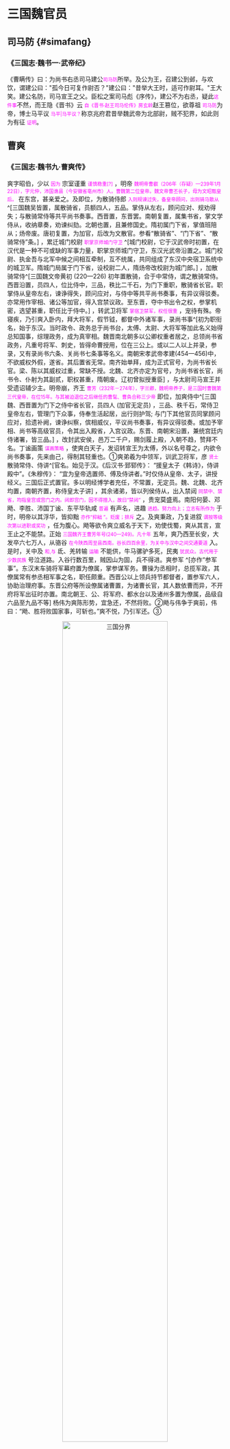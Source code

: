 # 三国魏官员


## 司马防 {#simafang}

### 《三国志·魏书一·武帝纪》

《曹瞒传》曰：为尚书右丞司马建公<span style='color: magenta; font-size: 80%'>司马防</span>所举。及公为王，召建公到邺，与欢饮，谓建公曰："孤今日可复作尉否？"建公曰："昔举大王时，适可作尉耳。"王大笑。建公名防，司马宣王之父。臣松之案司马彪《序传》，建公不为右丞，疑此<span style='color: magenta; font-size: 80%'>这件事</span>不然，而王隐《晋书》云 <span style='color: magenta; font-size: 80%'>自《晋书·赵王司马伦传》房玄龄</span>赵王篡位，欲尊祖 <span style='color: magenta; font-size: 80%'>司马防</span>为帝，博士马平议 <span style='color: magenta; font-size: 80%'>马平|马平议？</span>称京兆府君昔举魏武帝为北部尉，贼不犯界，如此则为有征 <span style='color: magenta; font-size: 80%'>证明</span>。


## 曹爽

### 《三国志·魏书九·曹爽传》

爽字昭伯，少以 <span style='color: magenta; font-size: 80%'>因为</span> 宗室谨重 <span style='color: magenta; font-size: 80%'>谨慎稳重[?]</span> ，明帝 <span style='color: magenta; font-size: 80%'>魏明帝曹叡（206年（存疑）—239年1月22日），字元仲，沛国谯县（今安徽省亳州市）人。曹魏第二位皇帝。魏文帝曹丕长子，母为文昭甄皇后。</span> 在东宫，甚亲爱之。及即位，为散骑侍郎 <span style='color: magenta; font-size: 80%'>入则规谏过失，备皇帝顾问，出则骑马散从</span> ^[三国魏吴皆置，属散骑省，员额四人，五品。掌侍从左右，顾问应对、规劝得失；与散骑常侍等共平尚书奏事。西晋置，东晋罢。南朝复置，属集书省，掌文学侍从，收纳章奏，劝谏纠劾。北朝也置，且兼修国史。隋初属门下省，掌值班陪从；炀帝废。唐初复置，为加官，后改为文散官。参看“散骑省”、“门下省”、“散骑常侍”条。] ，累迁城门校尉 <span style='color: magenta; font-size: 80%'>职掌京师城门守卫</span> ^[城门校尉，它于汉武帝时初置，在汉代是一种不可或缺的军事力量，职掌京师城门守卫，东汉光武帝沿置之。城门校尉、执金吾与北军中候之间相互牵制，互不统属，共同组成了东汉中央宿卫系统中的城卫军。隋城门局属于门下省，设校尉二人，隋炀帝改校尉为城门郎。] ，加散骑常侍^[三国魏文帝黄初 (220—226) 初年置散骑，合于中常侍，谓之散骑常侍。西晋沿置，员四人，位比侍中，三品，秩比二千石，为门下重职，散骑省长官。职掌侍从皇帝左右，谏诤得失，顾问应对，与侍中等共平尚书奏事，有异议得驳奏。亦常用作宰相、诸公等加官，得入宫禁议政。至东晋，夺中书出令之权，参掌机密，选望甚重，职任比于侍中。]
，转武卫将军 <span style='color: magenta; font-size: 80%'>掌宿卫禁军，权任很重</span> ，宠待有殊。帝寝疾，乃引爽入卧内，拜大将军，假节钺，都督中外诸军事，录尚书事^[初为职衔名，始于东汉。当时政令、政务总于尚书台，太傅、太尉、大将军等加此名义始得总知国事，综理政务，成为真宰相。魏晋南北朝多以公卿权重者居之，总领尚书省政务，凡重号将军、刺史，皆得命曹授用，位在三公上。或以二人以上并录，参录，又有录尚书六条、关尚书七条事等名义。南朝宋孝武帝孝建(454—456)中，不欲威权外假，遂省。其后置省无常。南齐始单拜，成为正式官号，为尚书省长官。梁、陈以其威权过重，常缺不授。北魏、北齐亦定为官号，为尚书省长官，尚书令、仆射为其副贰，职权甚重，隋朝废。辽初曾拟授重臣]
，与太尉司马宣王并受遗诏辅少主。明帝崩，齐王 <span style='color: magenta; font-size: 80%'>曹芳（232年－274年），字兰卿，魏明帝养子，是三国时曹魏第三代皇帝，在位15年。与其被迫退位之后继任的曹髦、曹奂合称三少帝</span> 即位，加爽侍中^[三国魏、西晋置为门下之侍中省长官，员四人 (加官无定员) ，三品、秩千石，常侍卫皇帝左右，管理门下众事，侍奉生活起居，出行则护驾; 与门下其他官员同掌顾问应对，拾遗补阙，谏诤纠察，傧相威仪，平议尚书奏事，有异议得驳奏。或加予宰相、尚书等高级官员，令其出入殿省，入宫议政。东晋、南朝宋沿置，兼统宫廷内侍诸署，皆三品。]
，改封武安侯，邑万二千户，赐剑履上殿，入朝不趋，赞拜不名。丁谧画策 <span style='color: magenta; font-size: 80%'>谋画策略</span> ，使爽白天子，发诏转宣王为太傅，外以名号尊之，内欲令尚书奏事，先来由己，得制其轻重也。①爽弟羲为中领军，训武卫将军，彦 <span style='color: magenta; font-size: 80%'>贤士</span> 散骑常侍、侍讲^[官名。始见于汉。《后汉书·郅郓传》： “援皇太子《韩诗》，侍讲殿中”。《朱穆传》： “宜为皇帝选置师、傅及侍讲者。”时仅侍从皇帝、太子，讲授经义。三国后正式置官。多以明经博学者充任，不常置，无定员。魏、北魏、北齐均置，南朝齐置，称侍皇太子讲]
，其余诸弟，皆以列侯侍从，出入禁闼 <span style='color: magenta; font-size: 80%'>同禁中、禁省，均指皇宫或宫门之内。闼即宫门，因不得擅入，故曰“禁闼”</span> ，贵宠莫盛焉。南阳何晏、邓飏、李胜、沛国丁谧、东平毕轨咸 <span style='color: magenta; font-size: 80%'>普遍</span> 有声名，进趣 <span style='color: magenta; font-size: 80%'>进趋。努力向上；立志有所作为</span> 于时，明帝以其浮华，皆抑黜 <span style='color: magenta; font-size: 80%'>亦作“抑絀 ”。贬废；排斥</span> 之。及爽秉政，乃复进叙 <span style='color: magenta; font-size: 80%'>谓按等级次第以进职或奖功</span> ，任为腹心。飏等欲令爽立威名于天下，劝使伐蜀，爽从其言，宣王止之不能禁。正始 <span style='color: magenta; font-size: 80%'>三国魏齐王曹芳年号(240—249)。凡十年</span> 五年，爽乃西至长安，大发卒六七万人，从骆谷 <span style='color: magenta; font-size: 80%'>在今陕西周至县西南。谷长四百余里，为关中与汉中之间交通要道</span> 入。是时，关中及 <span style='color: magenta; font-size: 80%'>和,与</span> 氐、羌转输 <span style='color: magenta; font-size: 80%'>运输</span> 不能供，牛马骡驴多死，民夷 <span style='color: magenta; font-size: 80%'>犹民众。古代用于少数民族</span> 号泣道路。入谷行数百里，贼因山为固，兵不得进。爽参军 ^[亦作“参军事”。东汉末车骑将军幕府置为僚属，掌参谋军务。曹操为丞相时，总揽军政，其僚属常有参丞相军事之名，职任颇重。西晋公以上领兵持节都督者，置参军六人，协助治理府事。东晋公府等所设僚属诸曹置，为诸曹长官，其人数依曹而异，不开府将军出征时亦置。南北朝王、公、将军府、都水台以及诸州多置为僚属，品级自六品至九品不等] 杨伟为爽陈形势，宜急还，不然将败。②飏与伟争于爽前，伟曰：“飏、胜将败国家事，可斩也。”爽不悦，乃引军还。③

<div class="figure" style="text-align: center">
<img src="images/map-sanguo.jpeg" alt="三国分界" width="70%" />
<p class="caption">(\#fig:map-sanguo)三国分界</p>
</div>

①《魏书》曰：爽使弟羲为表曰：“臣亡父真 ^[I. 三国魏沛国谯人，字子丹。本姓秦，曹操哀其少孤，收养与诸子同。数从征伐，以偏将军击刘备别将，拜中坚将军。夏侯渊没于阳平，操以真为征蜀护军。曹丕即王位，以为镇西将军，假节都督雍、凉州诸军事，进封东乡侯。黄初三年，迁上军大将军。都督中外诸军事，假节钺。魏明帝太和二年，诸葛亮围祁山，南安、天水、安定三郡反魏应亮，真督军讨平之。官至大司马，赐剑履上朝，入朝不趋，封邵陵侯。卒谥元。II. 魏文帝时历为镇西将军、假节都督雍、凉州诸军事，上军大将军、都督中外诸军事。文帝病重，他受命与司马懿等辅政。明帝即位，拜大将军。先后破酒泉张进反叛、吴军牛渚屯、蜀将马谡。与将士同甘共苦，常以私财赏赐部下。卒后谥元侯] 
，奉事三朝，入备冢宰 ^[相传为殷、周辅政大臣、百官之长。《尚书·伊训》：“百官总己以听冢宰。”《礼记·檀弓下》：“古者天子崩，王世子听于冢宰三年。”春秋战国泛指执掌国政的大臣。后世亦用以称宰相。唐代中后期，皇帝初崩，新君始立，从诸宰相中选一人摄冢宰，相当于首相之位。②《周礼》天官之长。亦作大(太)宰。居六卿之首，主管宫廷供御事务，参掌大政，总领百官及财赋之政。西魏末、北周建六官府，置为天官府长官。明清亦作为吏部尚书的别称。参见“大冢宰”、“天官府”。] 
，出为上将。先帝以臣肺腑遗绪 <span style='color: magenta; font-size: 80%'>前人留下来的功业</span> ，奖（饰）〔饬〕拔擢，典兵禁省，进无忠恪 <span style='color: magenta; font-size: 80%'>忠诚恭谨</span> 积累之行，退无羔羊自公 ^[诗经《国风·召南》羔羊之皮，素丝五紽。退食自公，委蛇委蛇。羔羊之革，素丝五緎。委蛇委蛇，自公退食。羔羊之缝，素丝五总。委蛇委蛇，退食自公。薛汉《韩诗薛君章句》云：“诗人贤仕为大夫者，言其德能称，有洁白之性，屈柔之行，进退有度数也。”] 
之节。先帝圣体不豫，臣虽奔走，侍疾尝药，曾 <span style='color: magenta; font-size: 80%'>曾经</span> 无精诚翼日 <span style='color: magenta; font-size: 80%'>明日，次日。翼，通“翌 ”</span> 之应，猥 <span style='color: magenta; font-size: 80%'>谦词,等于说“辱”,指降低身分,用于他人对自己的行动</span> 与太尉懿俱受遗诏，且惭且惧，靡所厎告 <span style='color: magenta; font-size: 80%'>诉告。把自己的心意表达与人</span> 。臣闻虞舜序贤，以稷、契为先，成汤褒功，以伊、吕为首，审选博举，优劣得所，斯诚辅世长民之大经，录勋报功之令典，自古以来，未之或阙。今臣虚暗，位冠朝首，顾惟越次，中心愧惕，敢竭愚情，陈写至实。夫天下之达道者三，谓德、爵、齿也。懿本以高明中正，处上司之位，名足镇众，义足率下，一也。包怀大略，允文允武，仍立征伐之勋，遐迩 <span style='color: magenta; font-size: 80%'>远近</span> 归功，二也。万里旋旆 <span style='color: magenta; font-size: 80%'>xuán pèi。回师</span> ，亲受遗诏，翼亮 <span style='color: magenta; font-size: 80%'>辅佐并使其发扬光大</span> 皇家，内外所向，三也。加之耆艾，纪纲邦国，体练朝政。论德则过于吉甫 ^[周宣王 贤臣 尹吉甫。泛指贤能宰辅] 
、樊仲 <span style='color: magenta; font-size: 80%'>仲山甫。或作仲山父。西周人。周宣王之大臣。名失传。封于樊，亦称樊仲、樊仲山父、樊穆仲。宣王战败，丧失军队甚夥，乃欲登计民数于太原。仲山甫劝谏。后辅佐宣王，尹吉甫尝作《烝民》之诗以称扬其德</span> ，课功 <span style='color: magenta; font-size: 80%'>考核功绩</span> 则逾于方叔 <span style='color: magenta; font-size: 80%'>西周人。周宣王时卿士。曾率兵车三千辆南征荆楚，北伐玁狁，有功于周</span> 、召虎 <span style='color: magenta; font-size: 80%'>或作召伯虎。西周人，名虎。召公奭后裔。封于召。周厉王虐，虎谏，王不听，以卫巫监谤。虎再谏，又不听。终为国人所逐，流于彘。太子靖避居于召虎家，虎以己子替死。厉王死，拥立靖为宣王。时淮夷不服，宣王命虎率师讨平之。宣王加封申伯地，虎为之经营。卒谥穆，称召穆公。</span> <span style='color: red; font-size: 80%'> [峰按] 以子替死，黑心也</span> 。凡此数者，懿实兼之。臣抱空名而处其右，天下之人将谓臣以宗室见私，知进而不知退。陛下岐嶷，克明克类，如有以察臣之言，臣以为宜以懿为太傅、大司马，上昭陛下进贤之明，中显懿身文武之实，下使愚臣免于谤诮。” <span style='color: red; font-size: 80%'> [峰按] 至此乃曹羲进表。故贬己抬懿，行捧杀之实</span> 于是帝使中书监刘放、令孙资为诏 <span style='color: red; font-size: 80%'> [峰按] 八岁小儿，怎知如何下诏。乃中书监代拟也</span> 曰：“昔吴汉 ^[东汉南阳宛人，字子颜。初为亭长，王莽末亡命至渔阳，以贩马为业。后归刘秀，从征王郎，为偏将军。后与诸将拥刘秀为帝，任大司马，封舞阳侯。镇压铜马、重连、高湖、青犊、五校等军，击灭秦丰、刘永、董宪等，平定东方。又随刘秀西击隗嚣。建武十一年，率军伐蜀，次年灭蜀，尽杀公孙述宗族。卒谥忠。] 
佐光武，有征定四方之功，为大司马，名称于今。太尉体履 <span style='color: magenta; font-size: 80%'>秉性和行为</span> 正直，功盖海内，先帝本以前后欲更其位者辄不弥久 <span style='color: magenta; font-size: 80%'>长久</span> ，是以迟迟不施行耳。今大将军荐太尉宜为大司马，既合先帝本旨，又放推让 <span style='color: magenta; font-size: 80%'>逊让；推辞</span> ，进德尚勋，乃欲明贤良、辩等列、顺长少也。虽旦、奭之属，宗师吕望 <span style='color: magenta; font-size: 80%'>即 周 初人 吕尚 。 尚 年老。隐于渔钓， 文王 出猎，遇于 渭 滨，与语大悦，曰：“吾 太公 望子久矣。”故号之曰 太公望 。后世亦称 吕望 。《楚辞·离骚》：“ 吕望 之鼓刀兮，遭 周文 而得举</span> ，念在引领 <span style='color: magenta; font-size: 80%'>期望殷切</span> 以处其下，何以过哉！朕甚嘉焉。朕惟先帝固知君子乐天知命，纤芥细疑，不足为忌，当顾柏人 ^[《史记·张耳陈馀列传》：“汉 八年，上从 东垣 还，过 赵 ，贯高 等乃壁人 柏人 ，要之置厕。上过欲宿，心动，问曰：‘县名为何？’曰：‘柏人 。’‘柏人者，迫於人也！’不宿而去。”后遂用为皇帝行止戒备的典故。] 
彭亡 ^[在今四川彭山县东北十里江口镇。《后汉书·岑彭传》：建武十一年(35)，岑彭率大军伐公孙述，进至武阳，“彭所营地名彭亡，闻而恶之，欲徙，会日暮，蜀刺客诈为亡奴降，夜刺杀彭”。即此。] 
之文，故用低佪，有意未遂耳。斯亦先帝敬重大臣，恩爱深厚之至也。昔成王建保傅 <span style='color: magenta; font-size: 80%'>太保、太傅或太子太保、太子太傅之合称。</span> 之官，近汉显宗以邓禹为太傅，皆所以优崇俊乂 <span style='color: magenta; font-size: 80%'>jùn yì。才德出众的人</span> ，必有尊也。其以太尉为太傅。”②《世语》曰：伟字世英，冯翊 ^[三国魏改左冯翊置，治所在临晋县(今陕西大荔县)。辖境相当今陕西韩城市、洛川县以南，宜君、蒲城二县以东，渭河以北地区。北魏移治高陆县(今陕西高陵县)。辖境缩小。北周废。隋大业三年(607)复置于冯翊县(今大荔县)。唐武德元年(618)改为同州。天宝元年(742)复改冯翊郡，乾元元年(758)又改为同州。] 
人。明帝治宫室，伟谏曰：“今作宫室，斩伐生民墓上松柏，毁坏碑兽石柱，辜及亡人，伤孝子心，不可以为后世之法则。” <span style='color: red; font-size: 80%'> [峰按] 言其忠君爱民</span> ③《汉晋春秋》曰：司马宣王谓夏侯玄曰：“《春秋》责大德重，昔武皇帝再入汉中，几至大败，君所知也。今兴平路势至险，蜀已先据。若进不获 <span style='color: magenta; font-size: 80%'>得以,能够</span> 战，退见徼 <span style='color: magenta; font-size: 80%'>边界,边境。或通“侥”</span> 绝，覆军必矣。将何以任其责！”玄惧，言于爽，引军退。费祎进兵据三岭以截爽，爽争崄苦战，仅乃得过。所发牛马运转者，死失略尽，羌、胡怨叹，而关右悉虚耗矣。

#### 初 {#三国志-曹爽-初}

初，爽以宣王年德并高，恒 <span style='color: magenta; font-size: 80%'>经常,常常</span> 父事 <span style='color: magenta; font-size: 80%'>把别人当做父亲一般侍奉</span> 之，不敢专行。及晏等进用 <span style='color: magenta; font-size: 80%'>拔擢任用</span> ，咸共推戴，说爽以权重不宜委之于人。乃以晏、飏、谧为尚书 ^[官名。始置于 战国 时，或称掌书，尚即执掌之义。秦 为少府属官， 汉武帝 提高皇权，因尚书在皇帝左右办事，掌管文书奏章，地位逐渐重要。 汉成帝 时设尚书五人，开始分曹办事。 东汉 时正式成为协助皇帝处理政务的官员，从此三公权力大大削弱。 魏 晋 以后，尚书事务益繁。 隋 代始分六部， 唐 代更确定六部为吏、户、礼、兵、刑、工。从 隋 唐 开始，中央首要机关分为三省，尚书省即其中之一，职权益重。 宋 以后三省分立之制渐成空名，行政全归尚书省。 元 代存中书省之名，而以尚书省各官隶属其中。 明 初犹沿此制，其后废去中书省，径以六部尚书分掌政务，六部尚书遂等于国务大臣， 清 代相沿不改。] ，晏典 <span style='color: magenta; font-size: 80%'>主持；主管</span> 选举，轨 <span style='color: magenta; font-size: 80%'>依循，遵循</span> 司隶校尉 ^[官名。西汉武帝征和四年(前89)始置，秩二千石。初掌管理使役在中央诸官府服役的徒隶，领一千二百人，持节，亦捕治罪犯。后罢其兵，职掌纠察京都百官及京师附近的三辅(京兆、左冯翊、右扶风)、三河(河东、河内、河南)、弘农七郡的犯法者，职权渐重。属官有从事掾、史，假佐等。元帝初元四年(前45)去节。成帝元延四年(前9)省，哀帝即位后复置，改名司隶，隶大司空，位比司直。东汉仍名司隶校尉，秩比二千石，而威权尤重。凡宫廷内外，皇亲贵戚，京都百官，无所不纠，兼领兵，有检勑、捕杀罪犯之权，并为司隶州行政长官，辖前述七郡。治所在河南洛阳。光武帝特诏朝会时与御史中丞、尚书令并专席而坐，时号“三独坐”。东汉末权臣往往自兼此职以控制京师。所设机构较西汉复杂，属官有都官、功曹、别驾、簿曹、兵曹、部郡国等从事史十二员，假佐二十五员。三国魏沿置，先治弘农，后治河南，辖司州所属河南、河东、河内、弘农、平阳五郡，三品。属官有从事史、假佐一百员，增设诸曹、武猛、督军从事等。蜀亦置，掌督察京师，但不典益州事，常以重臣兼领。西晋沿魏制，三品。东晋罢，其职归扬州刺史。十六国多置。北魏初曾置，旋罢，其职归司州牧、司州刺史。] ，胜 <span style='color: magenta; font-size: 80%'>通“升”</span> 河南尹，诸事希 <span style='color: magenta; font-size: 80%'>假借为“稀”。稀少;罕见</span> 复由宣王。宣王遂称疾避爽。①晏等专政，共分割洛阳、野王典农部桑田数百顷，及坏汤沐地 <span style='color: magenta; font-size: 80%'>周制，诸侯朝见天子时，天子在王畿之内赐其封邑，以供其膳宿和斋戒沐浴之用，故称汤沐邑。汉朝皇帝、皇后、公主以及诸侯王、列侯收取赋税以供其私人奉养的封邑，亦称汤沐邑。《汉书 ·高帝纪》颜师古注： “凡言汤沐邑者，谓以其赋税供汤沐之具也。”</span> 以为产业，承势窃取官物，因缘求欲州郡。有司 <span style='color: magenta; font-size: 80%'>官吏和官署泛称。古代设官分职，各有专司，故称。《牧簋铭》：“命汝辟百寮、有司事。”《汉书·文帝纪》：“有司请令县道，人八十已上，赐米人月一石、肉二十斤、酒五斗。”《晋书·石崇传》：“有司承旨奏(石)统，将加重罚。”</span> 望风，莫敢忤旨。晏等与廷尉 ^[官名。亦称廷尉卿。战国秦始置，秦、西汉沿置。景帝中六年 (前144)改名大理，武帝建元四年(前137)复旧。秩中二千石，列位九卿，为中央最高司法审判机构长官，遵照皇帝旨意修订法律，汇总全国断狱数，主管诏狱。文武大臣有罪，由其直接审理收狱，重大案件由皇帝派人会审。又为地方司法案件的上诉机关，负责复核审决郡国疑狱，或上报皇帝，有时也派员至郡国协助审理重要案件。属官有正，左、右监，宣帝时增置左、右平。哀帝元寿二年 (前1) 改名大理。新莽改名作士。东汉复名廷尉，省右平、右监。当时御史中丞、司隶校尉也有治狱奏谳之责，重大案件或由三方会审。魏、晋、南朝沿置，属官有丞、正、监、平、律博士各一员。当时修订法律及刑狱之政令仰承尚书省，南朝又置“建康三官”分掌刑狱，廷尉职权较汉为轻。魏、晋、宋三品。梁、陈定名“廷尉卿”。北魏或称廷尉卿，又增设少卿为之副贰，其余属官略同，孝庄帝永安二年 (529)又置司直十人，覆审御史检劾案件。孝文帝太和十七年(493) 定为二品上，二十三年改三品。北齐初沿置，后改置“大理卿”] 卢毓 <span style='color: magenta; font-size: 80%'>yù</span> 素有不平，因毓吏微过，深文 <span style='color: magenta; font-size: 80%'>谓制定或援用法律条文苛细严峻</span> 致毓法 <span style='color: magenta; font-size: 80%'>依法处治</span> ，使主者先收毓印绶，然后奏闻。其作威如此。爽饮食车服，拟于乘舆 <span style='color: magenta; font-size: 80%'>shèng yú。古代特指天子和诸侯所乘坐的车子，泛指皇帝用的器物</span> ；尚方珍玩，充牣 <span style='color: magenta; font-size: 80%'>chōng rèn。充满</span> 其家；妻妾盈后庭，又私取先帝才人七八人，及将吏 <span style='color: magenta; font-size: 80%'>文武官员的合称</span> 、师工 <span style='color: magenta; font-size: 80%'>《国语·楚语上》：“临事有瞽史之导，宴居有师工之诵。” 韦昭 注：“师，乐师也；工，瞽矇也。诵，谓箴諫时世也。”</span> 、鼓吹 <span style='color: magenta; font-size: 80%'>演奏乐曲的乐队</span> 、良家子女三十三人，皆以为伎乐。诈作诏书，发才人五十七人送邺台 <span style='color: magenta; font-size: 80%'>曹操为魏王，在邺起冰井﹑铜雀﹑金虎三台。其中铜雀台最有名。</span> ^[建安五年，曹操击败袁绍，于邺建都漳河畔大兴土木修建铜雀台，高十丈，分三台，各相距六十步远，中间各架飞桥相连。建安十八年（213年），曹操又在铜雀台南方建一金虎台。次年（214年），又在铜雀台北建一冰井台，合称为“三台”。《水经注·卷五·浊漳水》记载：“在邺城的西北隅，以墙为基，台高十丈，有屋百余间……巍然崇举，其高若山”。] ，使先帝倢伃 <span style='color: magenta; font-size: 80%'>倢伃，汉武帝置，为妃嫔之首。元帝时因增设昭仪，退居第二。曹魏时退居十二等中的第九。晋时尚在九嫔之内。南朝宋以下，降至九嫔以下，至清废。</span> ^[倢伃，其名之意，据《汉书·外戚传》颜师古注，“倢，言接幸于上也。伃，美称也。”] 教习为伎。擅取太乐乐器，武库禁兵。作窟室 <span style='color: magenta; font-size: 80%'>春秋 郑 伯有 为窟室，彻夜饮酒欢娱，后借指畅饮欢娱之所</span> ，绮疏 <span style='color: magenta; font-size: 80%'>亦作“綺疎 ”。指雕刻成空心花纹的窗户</span> 四周，数与晏等会其中，纵酒作乐。羲深以为大忧，数谏止之。又著书三篇，陈骄淫盈溢之致祸败，辞旨甚切，不敢斥爽，托戒诸弟以示爽。爽知其为己发也，甚不悦。羲或时 <span style='color: magenta; font-size: 80%'>有时</span> 以谏喻不纳，涕泣而起。宣王密为之备。九年冬，李胜出为荆州刺史，往诣宣王。宣王称疾困笃，示以羸形 <span style='color: magenta; font-size: 80%'>形体瘦弱；瘦弱的形体</span> 。胜不能觉，谓之信然。②

①初，宣王以爽魏之肺腑，每推先之，爽以宣王名重，亦引身卑下，当时称焉。丁谧、毕轨等既进用，数言于爽曰：“宣王有大志而甚得民心，不可以推诚委之。”由是爽恒猜防焉。礼貌虽存，而诸所兴造，皆不复由宣王。宣王力不能争，且惧其祸，故避之。②《魏末传》曰：爽等令胜辞 <span style='color: magenta; font-size: 80%'>辞别;告别</span> 宣王，并伺察焉。宣王见胜，胜自陈无他功劳，横蒙 <span style='color: magenta; font-size: 80%'>意外蒙受；过分蒙受</span> （时）〔特〕恩，当为本州 <span style='color: magenta; font-size: 80%'>指家乡所在的州</span> ，诣 <span style='color: magenta; font-size: 80%'>qi前往</span> 阁拜辞，不悟 <span style='color: magenta; font-size: 80%'>了解；领会</span> 加恩，得蒙引见。宣王令两婢侍边，持衣，衣落，复上指口，言渴求饮，婢进粥，宣王持杯饮粥，粥皆流出沾胸。胜愍然 <span style='color: magenta; font-size: 80%'>mǐn rán。怜悯貌</span> ，为之涕泣，谓宣王曰：“今主上尚幼，天下恃赖明公。然众情谓明公方旧风疾发，何意尊体乃尔！”宣王徐更宽言，才令气息相属 <span style='color: magenta; font-size: 80%'>xiāng zhǔ。相接连；相继</span> ，说：“年老沉疾，死在旦夕。君当屈并州，并州近胡，好善为之，恐不复相见，如何！”胜曰：“当还忝 <span style='color: magenta; font-size: 80%'>tiǎn。表示愧于进行某事。用作谦词</span> 本州，非并州也。”宣王乃复阳 <span style='color: magenta; font-size: 80%'>假装</span> 为昏谬，曰：“君方到并州，努力自爱。”错乱其辞，状如荒语。胜复曰：“当忝荆州，非并州也。”宣王乃若微悟者，谓胜曰：“懿年老，意荒忽，不解君言。今还为本州刺史，盛德壮烈，好建功勋。今当与君别，自顾气力转微，后必不更会，因欲自力，设薄 <span style='color: magenta; font-size: 80%'>薄设 [báo shè]，设小酌、便宴</span> 主人，生死共别。令师、昭兄弟结君为友，不可相舍去，副 <span style='color: magenta; font-size: 80%'>交付,付与</span> 懿区区之心。”因流涕哽咽，胜亦长叹，答曰：“辄当承教，须待 <span style='color: magenta; font-size: 80%'>等待</span> 敕命。”胜辞出，与爽等相见，说：“太傅语言错误，口不摄杯，指南为北。又云吾当作并州，吾答言当还为荆州，非并州也。徐徐与语，有识人时，乃知当还为荆州耳。又欲设主人祖送 <span style='color: magenta; font-size: 80%'>犹饯行。祖饯送行</span> ，不可舍去 <span style='color: magenta; font-size: 80%'>喻离开住所到别处</span> ，宜须待之。”更向爽等垂泪云：“太傅患不可复济，令人怆然。”

#### 正始十年（249年） ^[亦嘉平元年]

十年正月，车驾朝高平陵，爽兄弟皆从。①宣王部勒 <span style='color: magenta; font-size: 80%'>统率</span> 兵马，先据武库 <span style='color: magenta; font-size: 80%'>储藏兵器的仓库</span> ，遂出屯洛水浮桥。奏爽曰：“臣昔从辽东还，先帝诏陛下、秦王及臣升御床，把臣臂，深以后事为念。臣言‘二祖 <span style='color: magenta; font-size: 80%'>曹操，曹丕</span> 亦属臣以后事，（为念）此自陛下所见，无所 <span style='color: magenta; font-size: 80%'>表示否定不必明言或不可明言的人或事物</span> 忧苦。万一有不如意，臣当以死奉明诏’。黄门令董箕等，才人侍疾者，皆所闻知。今大将军爽背弃顾命，败乱国典，内则僭拟，外专威权；破坏诸营，尽据禁兵，群官要职，皆置所亲；殿中宿卫，历世旧人皆复斥出，欲置新人以树私计；根据槃牙，纵恣日甚。外既如此，又以黄门张当为都监，专共交关，看察至尊，候伺神器，离间二宫，伤害骨肉。天下汹汹，人怀危惧，陛下但为寄坐，岂得久安！此非先帝诏陛下及臣升御床之本意也。臣虽朽迈，敢忘往言？昔赵高极意，秦氏以灭；吕、霍早断，汉祚永世。此乃陛下之大鉴，臣受命之时也。太尉臣济、尚书令臣孚等，皆以爽为有无君之心，兄弟不宜典兵宿卫，奏永宁宫。皇太后令敕臣如奏施行。臣辄敕主者及黄门令罢爽、羲、训吏兵，以侯就第，不得逗留以稽车驾，敢有稽留，便以军法从事。臣辄力疾将兵屯洛水浮桥，伺察非常。”② <span style='color: red; font-size: 80%'> [峰按] 此奏并松之注可与 [《晋书·宣帝·嘉平元年》](#晋书-宣帝-嘉平元年) 比对揣摩</span> 

①《世语》曰：爽兄弟 <span style='color: magenta; font-size: 80%'>爽、羲</span> 先是数俱出游，桓范谓曰：“总万机，典禁兵，不宜并出，若有闭城门，谁复内入者？”爽曰：“谁敢尔邪！”由此不复并行。至是乃尽出也。 <span style='color: red; font-size: 80%'> [峰按] 谓之不自制，或恒范言微</span> ②《世语》曰：初，宣王勒兵从阙下趣 <span style='color: magenta; font-size: 80%'>通“趋”。趋向;奔向</span> 武库，当 <span style='color: magenta; font-size: 80%'>面对着</span> 爽门，人逼车住 <span style='color: magenta; font-size: 80%'>停止</span> 。爽妻刘怖，出至厅事，谓帐下守督 <span style='color: magenta; font-size: 80%'>严世</span> 曰：“公在外，今兵起，如何？”督曰：“夫人勿忧。”乃上门楼，引弩注箭欲发。将孙谦在后牵止之曰：“天下事未可知！”如此者三，宣王遂得过去。

##### 爽得宣王奏事 {#三国志-曹爽-爽得宣王奏事}

爽得宣王奏事，不通，迫窘不知所为。①大司农 ^[①官名。西汉武帝太初元年(前104)改大农令置。简称大农。秩中二千石，列位九卿。掌管全国租赋收入和国家财政开支，凡百官俸禄、军费、各级政府机构经费等由其支付，管理各地仓储、水利，官府农业、手工业、商业的经营，调运货物，管制物价等。有丞二员，部丞若干员。属官有太仓、均输、平准、都内、籍田五令丞，斡官、铁市两长丞。郡国诸仓、农监、都水六十五官长，边郡的农都尉等屯田官员，亦皆属之。新莽先后改名羲和、纳言。东汉复故，机构减省，置丞、部丞各一员，属官有太仓、平准、导官三令丞，余皆罢省。地方都水、盐铁等官划归郡县主管。原属少府管理的帝室财政开支则并归大司农。三国沿置。魏三品，当时在诸郡县置有典农中郎将、校尉、都尉等屯田官，亦皆属之。西晋领太仓、籍田、导官三令，襄国都水长，东西南北部护漕掾，三品。东晋南北朝国家财政归尚书省主管，大司农或置或省，所掌惟仓储园苑及供膳之庶务。晋哀帝时曾省并都水台，孝武帝宁康元年(373)复置。南朝宋文帝元嘉二十九年(452)省，孝武帝大明四年(460)复置，三品。丞一员。领太仓、导官、籍田令丞。梁改名“司农卿”。北魏仍置，孝文帝太和十七年(493)定为二品上，二十三年复次职令，改三品。北齐改名“司农卿”。金朝复置，掌管农政，兼监察各地官吏，为司农司长官，正二品。属官有司农卿三员，司农少卿三员。又领各路行司农司。元朝仁宗皇庆二年(1313)置四员，为大司农司长官，管理农桑、水利、学校、饥荒之事，从一品。属官有卿二员，少卿二员，丞二员。② “户部尚书”别称。] 沛国桓范闻兵起，不应太后召，矫诏开平昌门，拔取剑戟，略将门候 ^[官名。主城门或军营门。西汉城门校尉属官有十二城门候，掌按时开闭城门。东汉沿置。城门每门候一人，六百石。又，诸将军营部亦置。隋朝为左右监门府属官。隋高祖仁寿三年 (603)于监门府置门候一百二十人。炀帝时增至二百四十人，正七品，与左右门尉分掌门禁守卫。] ，南奔爽。宣王知，曰：“范画策，爽必不能用范计。”范说爽使车驾幸许昌，招外兵。爽兄弟犹豫未决，范重谓羲曰：“当今日，卿门户求贫贱复可得乎？且匹夫持质一人，尚欲望活，今卿与天子相随，令于天下，谁敢不应者？”羲犹不能纳。侍中许允、尚书陈泰说爽，使早自归罪。爽于是遣允、泰诣宣王，归罪请死，乃通宣王奏事。②遂免爽兄弟，以侯还第。③

①干宝《晋纪》曰：爽留车驾宿伊水 <span style='color: magenta; font-size: 80%'>洛水支流。源出河南栾川县伏牛山北麓，东北流至偃师县南入洛水。</span> 南，伐木为鹿角，发 <span style='color: magenta; font-size: 80%'>派遣</span> 屯甲兵数千人以为卫。《魏末传》曰：宣王语弟孚，陛下在外不可露宿，促送帐幔、太官食具诣行在所。 <span style='color: red; font-size: 80%'> [峰按] 障眼法？</span> ②干宝《晋书》曰：桓范出赴爽，宣王谓蒋济曰：“智囊往矣。”济曰：“范则智矣，驽马恋栈豆，爽必不能用也。”《世语》曰：宣王使许允、陈泰解语爽，蒋济亦与书达宣王之旨，又使爽所信殿中校尉尹大目谓爽，唯免官而已，以洛水为誓。爽信之，罢兵。《魏氏春秋》曰：爽既罢兵，曰：“我不失作富家翁。”范哭曰：“曹子丹 <span style='color: magenta; font-size: 80%'>曹真</span> 佳人，生汝兄弟，犊 <span style='color: red; font-size: 80%'> [峰按] 言其犹如小儿</span> 耳！何图 <span style='color: magenta; font-size: 80%'>哪里想到</span> 今日坐汝等族灭矣！”③《魏末传》曰：爽兄弟归家。敕洛阳县发民八百人，使尉部围爽第四角，角作高楼，令人在上望视爽兄弟举动。爽计穷愁闷，持弹到后园中，楼上人便唱言“故大将军东南行！”爽还厅事上，与兄弟共议，未知宣王意深浅，作书与宣王曰：“贱子爽哀惶恐怖，无状招祸，分受屠灭。前遣家人迎粮，于今未反 <span style='color: magenta; font-size: 80%'>通“返”</span> ，数日乏匮，当烦见饷 <span style='color: magenta; font-size: 80%'>食物</span> ，以继旦夕。”宣王得书大惊，即答书曰：“初不知乏粮，甚怀踧踖 <span style='color: magenta; font-size: 80%'>恭敬不安，意谓恭敬而不自然的样子</span> 。令致米一百斛，并肉脯、盐豉、大豆。”寻送。爽兄弟不达变数，即便喜欢，自谓不死。

##### 爽等伏诛 {#三国志-曹爽-爽等伏诛}

初，张当私以所择才人张、何等与爽，疑其有奸，收当治罪。当陈爽与晏等阴谋反逆，并先习兵，须三月中欲发，于是收晏等下狱 <span style='color: red; font-size: 80%'> [峰按] 懿早备，唯爽不知尔。见[《晋书》](#晋书-司马懿-正始九年)</span> 。会公卿朝臣廷议，以为“《春秋》之义，‘君 <span style='color: magenta; font-size: 80%'>君主</span> 亲 <span style='color: magenta; font-size: 80%'>父母</span> 无将 <span style='color: magenta; font-size: 80%'>叛乱</span> ，将而必诛’。爽以支属，世蒙殊宠，亲受先帝握手遗诏，托以天下，而包藏祸心，蔑弃顾命，乃与晏、飏及当等谋图神器，范党同罪人，皆为大逆不道”。于是收爽、羲、训、晏、飏、谧、轨、胜、范、当等，皆伏诛，夷三族。①嘉平中，绍 <span style='color: magenta; font-size: 80%'>绍封</span> 功臣世，封真族孙熙为新昌亭侯，邑三百户，以奉真后。②

- ①《魏略》曰：
    + **邓飏**字玄茂，邓禹后也。少得士名于京师。明帝时为尚书郎，除洛阳令，坐事免，拜中郎，又入兼中书郎。初，飏与李胜等为浮华友，及在中书，浮华事发，被斥出，遂不复用。<span style='color: red; font-size: 80%'> [峰按] 此乃少帝病弊</span> 正始初，乃出为颍川太守，转大将军长史，迁侍中尚书。飏为人好货 <span style='color: magenta; font-size: 80%'>贪爱财物</span> ，前在内职，许臧艾授以显官，艾以父妾 <span style='color: red; font-size: 80%'> [峰按] 小妈亦为财物，不伦。收之，不齿</span> 与飏，故京师为之语曰：“以官易妇邓玄茂。”每所荐达，多如此比。故何晏选举不得人，颇由飏之不公忠，遂同其罪，盖由交友非（奇）〔其〕才。
    + （魏略曰）**丁谧**字彦靖。父*斐*字文侯。初，斐随太祖，太祖以斐乡里，特饶爱之。斐性好货，数请求犯法，辄得原宥 <span style='color: magenta; font-size: 80%'>原谅宽恕</span> 。为典军校尉，总摄内外，每所陈说，多见从之 <span style='color: red; font-size: 80%'> [峰按] 曹操信之，盖因其有才能</span> 。建安末，从太祖征吴。斐随行，自以家牛羸困 <span style='color: magenta; font-size: 80%'>疲惫，瘦弱困乏</span> ，乃私易官牛，为人所白，被收送狱，夺官。其后太祖问斐曰：“文侯，印绶所在？”斐亦知见戏，对曰：“以易饼耳。”太祖笑，顾谓左右曰：“东曹 ^[①官署名。西汉丞相府所属诸曹之一。东汉时三公府亦置。据《后汉书·百官志》，太尉所属东曹主二千石长吏迁除选举及军吏。领其事者为东曹掾，秩比四百石。汉末曹操于相府亦置东、西曹，皆典选举。东曹典府外官吏。三国魏大将军、丞相(相国)，蜀丞相、大司马及吴车骑将军等并置。西晋初，诸公及开府位从公者皆置，位在西曹下，赵王伦为相国时增置属吏。西晋末，丞相府一度置参军主东曹事。东晋省。十六国又置，南朝宋、齐亦置。梁于诸公府置，以督护主之。②部落名。十六国前秦建元三年(367)匈奴右贤王死，秦分其部落为二，使其二子分统之，号东、西曹。] 毛掾数白此家，欲令我重治，我非不知此人不清，良 <span style='color: magenta; font-size: 80%'>的确，诚然</span> 有以 <span style='color: magenta; font-size: 80%'>所以，原因</span> 也。我之有斐，譬如人家有盗狗而善捕鼠，盗虽有小损，而完我囊贮 <span style='color: magenta; font-size: 80%'>贮于袋中的物品</span>  <span style='color: red; font-size: 80%'> [峰按] 曹操视斐为盗狗，斐亦知也，反以为荣。一主一狗，其乐融融</span> 。”遂复斐官，听用如初。后数岁，病亡。谧少不肯交游，但博观书传。为人沉毅，颇有才略。太和 <span style='color: magenta; font-size: 80%'>三国魏明帝年号(227—233)。凡七年。</span> 中，常住邺，借人空屋，居其中。而诸王亦欲借之，不知谧已得，直开门入。谧望见王，交脚卧而不起，而呼其奴客曰：“此何等人？促呵使去。”王怒其无礼，还具上言。明帝收谧，系邺狱，以其功臣子，原 <span style='color: magenta; font-size: 80%'>宽恕，赦免</span> 出。后帝闻其有父风 <span style='color: red; font-size: 80%'> [峰按] 可见斐之才略</span> ，召拜度支郎中 ^[官名，也称度支郎。魏晋南北朝尚书省（台）置尚书曹，度支郎为曹长官，掌贡税租赋的统计、调拨、支出等。至唐朝，只称度支郎中而不再称度支郎，掌全国租税物产，水陆道途之利，每年计算收入与支出。宋朝也置，掌计算军费，根据全国租税贡赋的收入而制订开支计划。清朝末年度支部也置度支郎中。见《旧唐书·职官二·度支郎中》、《新唐书·百官一·户部》、《宋史·职官三·度支郎中》、《清史稿·职官六·度支郎中》。] 。曹爽宿与相亲，时爽为武卫将军，数为帝说其可大用。会帝崩，爽辅政，乃拔谧为散骑常侍，遂转尚书。谧为人外似疏略 <span style='color: magenta; font-size: 80%'>远大的谋略，或指粗略;粗心大意</span> ，而内多忌。其在台阁 ^[①东汉至隋、唐对尚书台 (省) 的别称。《后汉书 ·仲长统传》： “虽置三公，事归台阁。”李贤注： “台阁谓尚书也。”②指御史台、秘书监。《三国志·王肃传》裴松之注引《魏略》： “兰台为外台，秘书为内阁，台阁一也。”③北宋对御史台官、诸阁职的简称。] ，数有所弹驳，台中患之，事不得行。又其意轻贵，多所忽略，虽与何晏、邓飏等同位，而皆少 <span style='color: magenta; font-size: 80%'>轻视,看不起</span> 之，唯以势屈于爽。爽亦敬之，言无不从。故于时谤书，谓“台中有三狗，二狗崖柴 <span style='color: magenta; font-size: 80%'>形容张口欲咬人之状</span> 不可当，一狗凭 <span style='color: red; font-size: 80%'> [峰按] 倚靠爽</span> 默作疽囊 <span style='color: magenta; font-size: 80%'>毒疮植根处，常用来暗喻群恶聚集之所</span> ”。三狗，谓何、邓、丁也。[默者，爽小字也]{.underline}。其意言三狗皆欲啮人，而谧尤甚也。奏使郭太后出居别宫 <span style='color: red; font-size: 80%'> [峰按] 郭太后手段非常</span> ^[黄初二年（221年），曹丕遣使赐死在邺城的甄夫人，这是因郭贵嫔受宠所致。《资治通鉴》《魏略》以及《汉晋春秋》记载，郭氏以谗言谮害甄氏，曹丕遂大怒赐死] ，及遣乐安王使北诣邺，又遣*文钦*令还淮南，皆谧之计。<span style='color: red; font-size: 80%'> [峰按] 才略只作阴谋</span> 司马宣王由是特深恨之。
    + **毕轨**字昭先。父字子礼，建安中为典农校尉。轨以才能，少有名声。明帝在东宫时，轨在文学中 ^[官名，文学掾、文学史及太子文学的简称。汉朝州郡和王国皆置，以通晓经书者担任，掌管学校教育，教授诸生，或掌典章故事，备顾问侍从。三国魏置太子文学，诸王和侯国也置。晋朝诸王及世子置。南朝宋、齐王国置，梁、陈皇弟、皇子府置，北魏、北齐皇子置。隋、唐亲王府置，掌校勘典籍、侍从文章。唐德宗时改诸州经学博士为文学，掌以五经教授诸生，见《通典·职官十二》、《晋书·职官志》、《新唐书·百官四下》。] 。黄初末 <span style='color: red; font-size: 80%'> [峰按] 曹丕即位</span> ，出为长史。明帝即位，入为黄门郎，子尚 <span style='color: magenta; font-size: 80%'>娶帝王之女为妻</span> 公主，居处殷富。迁并州刺史。其在并州，名为骄豪。时杂虏数为暴，害吏民，轨辄出军击鲜卑轲比能 ^[轲比能“勇健，断法平端，不贪财物”，众人推举他为大人（首领）。他的部落接近汉的北方边境，自从袁绍据河北后，有不少汉人逃到塞外投靠轲比能，他们教晓鲜卑人“作兵器铠楯”，又教授文字。轲比能仿效中原方式管理部众，“出入弋猎，建立旌麾，以鼓节为进退”。他曾经协助曹操敉平地方叛乱，也曾经侵扰汉境，被曹彰打得大败，退出塞外。轲比能后来恢复向中原政权贡献。220年，轲比能遣使献马，曹丕立他为附义王。其后轲比能与东部鲜卑大人素利及步度根争战。224年，轲比能又进攻素利，魏国出兵干预，打败了轲比能的部下琐奴，轲比能于是致书向魏解释。此后轲比能的部众变得强盛，“控弦十余万骑”。他每次掠得财物，均与众平分，“终无所私，故得众死力，余部大人皆敬惮之”，然犹未能及得上以前檀石槐时期的强大。228年，其女婿郁筑鞬遭田豫攻击，派三万骑兵相救，经阎志劝解，带兵离去。233年，轲比能引诱步度根结和亲，于是步度根归附轲比能，侵袭并州。后来轲比能杀了步度根。235年，魏幽州刺史王雄派刺客韩龙杀死轲比能，立其弟为首领。《晋书》称轲比能之后为契丹。] ，失利。中护军 ^[官名。东汉置，掌军中参谋、协调诸部。《后汉书 ·班彪列传下》： 明帝永元(58—75)初，“大将军窦宪出征匈奴，以(班)固为中护军，与参谋。”献帝建安十二年(207)曹操改护军置。魏沿置，四品，资重者可迁护军将军，掌武官选举，与中领军同掌禁军，出征则督护诸将; 隶中领军 (领军将军)。入晋则不隶领军，亦不典武选，升三品，自领营兵; 东晋元帝永昌元年 (322) 省并入领军，明帝太宁二年 (324) 复分置，掌督护京师以外地方诸军。属官有长史、司马、功曹、主薄、五官，受命出征则置参军。南朝沿置，宋三品，梁十四班，陈三品、中二千石。北魏则侍臣带护军始加中字，孝文帝太和十七年 (493)定为二品中，二十三年定为三品。北齐三品，管四中关津，舆驾出则护驾，统东西南北四中郎将府及诸关尉、津尉，属官有长史、司马、功曹、五官、主簿、录事及诸曹参军。唐德宗贞元十二年 (796) 亦置，以宦官充任，为左右神威军监军使加号，以示尊宠。] 蒋济表曰：“毕轨前失，既往不咎，但恐是后难可以再。凡人材有长短，不可强成。轨文雅智意，自为美器。今失并州，换置他州，若入居显职，不毁其德，于国事实善。此安危之要，唯圣恩察之。”至正始中，入为中护军，转侍中尚书，迁司隶校尉。素与曹爽善，每言于爽，多见从之。
    + **李胜**字公昭。父*休*字子朗，有智略。张鲁 ^[字公祺，沛国丰(今属江苏)人。祖父张陵创立五斗米道。他初被益州牧刘焉授以督义司马，奉命与张修进攻汉中。后杀张修并收编其众，占据汉中。推行五斗米道，实行政教合一。境内安定，生产发展，户口增加。建安二十年(215)遣弟张卫迎战曹操于阳平关，兵败，封府库而奔巴中，不久降操，拜镇南将军，封阆中侯。卒后谥原侯。] 前为镇北将军，休为司马，家南郑。时汉中有甘露降，子朗见张鲁精兵数万人，有四塞之固，遂建言赤气久衰，黄家当兴，欲鲁举号，鲁不听。会鲁破，太祖以其劝鲁内附，赐爵关内侯，署 <span style='color: magenta; font-size: 80%'>代理、暂任或试充官职</span> 散官骑从，诣邺。至黄初中，仕历上党、巨鹿二郡太守，后以年老还，拜议郎 ^[汉 代设置；为光禄勋所属郎官之一，掌顾问应对，无常事。 汉 秩比六百石。多征贤良方正之士任之。 晋 以后废] 。胜少游京师，雅有才智，与曹爽善。明帝禁浮华，而人白胜堂有四窗八达，各有主名。用是被收，以其所连引者多，故得原，禁锢 <span style='color: magenta; font-size: 80%'>监禁；关押</span> 数岁 <span style='color: red; font-size: 80%'> [峰按] 得原后为何被禁锢数岁</span> 。帝崩，曹爽辅政，胜为洛阳令。夏侯玄为征西将军，以胜为长史。玄亦宿与胜厚。骆谷之役，议从胜出，由是司马宣王不悦于胜。累迁荥阳太守、河南尹。胜前后所宰守，未尝不称职，为尹岁余，厅事前屠苏 <span style='color: magenta; font-size: 80%'>即罘罳 fú sī。一种屏风，设在门外</span> 坏，令人更治之，小材一枚激堕，正挝 <span style='color: magenta; font-size: 80%'>zhuā。敲打,击</span> 受符吏 <span style='color: magenta; font-size: 80%'>符官。道教指守护符箓的神官</span> 石虎头，断之。后旬日，迁为荆州刺史，未及之官而败也。
    + **桓范**字元则，世为冠族 <span style='color: magenta; font-size: 80%'>显贵的豪门世族</span> 。建安末，入丞相府。延康 <span style='color: magenta; font-size: 80%'>延康（220年三月—十月）是东汉皇帝汉献帝刘协的第六个年号 [1]  ，共计7个月。是东汉的最后一个年号</span> 中，为羽林左监^[官名。东汉置。秩六百石，隶属羽林中郎将，主羽林左骑。有丞一人。职掌宿卫宫禁，护从皇帝。]。以有文学，与王象等典集《皇览》。明帝时为中领军尚书，迁征虏将军、东中郎将，使持节都督青、徐诸军事，治下邳。与徐州刺史（邹）〔郑〕岐争屋，引节欲斩岐，为岐所奏，不直 <span style='color: magenta; font-size: 80%'>不正；不公。《资治通鉴·后周太祖广顺二年》：“辛亥，敕：民有诉讼，必先歷县州及观使处决，不直，乃听讼於臺省。”</span> ，坐 <span style='color: magenta; font-size: 80%'>定罪</span> 免还 <span style='color: magenta; font-size: 80%'>恢复;还原</span> 。复为兖州刺史，怏怏不得意。又闻当 <span style='color: magenta; font-size: 80%'>张当</span> 转为冀州牧。是时冀州统属镇北，而镇北将军*吕昭才*实仕进 <span style='color: magenta; font-size: 80%'>入仕，做官</span> ，本在范后。范谓其妻仲长曰：“我宁作诸卿，向三公长跪耳，不能为吕子展屈也。”其妻曰：“君前在东，坐 <span style='color: magenta; font-size: 80%'>定罪</span> 欲擅斩徐州刺史，众人谓君难为作下，今复羞为吕屈，是复难为作上也。”范忿其言触实，乃以刀环撞其腹。妻时怀孕，遂堕胎死 <span style='color: red; font-size: 80%'> [峰按] 范不听妻，爽不听范。爽、范一丘之貉也。</span> 。范亦竟称疾，不赴冀州。正始中拜大司农。范前在台阁，号为晓事，及为司农，又以清省 <span style='color: magenta; font-size: 80%'>清平省约</span> 称。范尝抄撮 <span style='color: magenta; font-size: 80%'>摘录</span> 《汉书》中诸杂事，自以意斟酌之，名曰《世要论》。蒋济 <span style='color: magenta; font-size: 80%'>懿心腹</span> 为太尉，尝与范会社下，群卿列坐有数人，范怀其所撰，欲以示济，谓济当虚心观之。范出其书以示左右，左右传之示济，济不肯视，范心恨之。因论他事，乃发怒谓济曰：“我祖薄德，公辈何似邪？”济性虽强毅，亦知范（壳）〔刚〕毅，睨而不应，各罢。范于沛郡，仕次在曹真后。于时曹爽辅政，以范乡里老宿，于九卿中特敬之，然不甚亲也。及宣王起兵，闭城门，以范为晓事，乃指召之，欲使领中领军。范欲应召，而其子谏之，以为车驾 <span style='color: magenta; font-size: 80%'>天子出巡时乘坐的马车。后亦用为天子的代称。</span> 在外，不如南出。范疑有顷 <span style='color: magenta; font-size: 80%'>有顷。少顷,短时间</span> ，儿又促之。范欲去而司农丞吏皆止范。范不从，乃突出至平昌城门，城门已闭。门候司蕃，故范举吏也，范呼之，举手中版 <span style='color: magenta; font-size: 80%'>牍。古时书写用的木简,后也指书籍</span> 以示之，矫曰：“有诏召我，卿促开门！”蕃欲求见诏书，范呵之，言“卿非我故吏邪，何以敢尔？”乃开之。范出城，顾谓蕃曰：“太傅图逆，卿从我去。”蕃徒行不能及，遂避侧。范南见爽，劝爽兄弟以天子诣许昌，征四方以自辅。爽疑，羲又无言。范自谓羲曰：“事昭然，卿用读书何为邪？于今日卿等门户倒矣！”俱不言。范又谓羲曰：“卿别营近在阙南，洛阳典农治在城外，呼召如意。今诣许昌，不过中宿，许昌别库，足相被假 <span style='color: magenta; font-size: 80%'>授兵</span> ，所忧当在谷食，而大司农印章在我身。”羲兄弟默然不从，（甲）〔中〕夜至五鼓 <span style='color: magenta; font-size: 80%'>古代民间把夜晚分成五个时段，用鼓打更报时，所以叫作五更、五鼓或五夜</span> ，爽乃投刀于地，谓诸从驾群臣曰：“我度太傅意，亦不过欲令我兄弟向己 <span style='color: magenta; font-size: 80%'>向己。自相残杀</span> 也。我独有以不合于远近耳！”遂进谓帝曰：“陛下作诏免臣官，报皇太后令。”范知爽首免而己必坐唱义 <span style='color: magenta; font-size: 80%'>首倡大义；发动起义</span> 也。上乃曰：“老子今兹坐卿兄弟族矣！”爽等既免，帝还宫，遂令范随从。到洛水浮桥北，望见宣王，下车叩头而无言。宣王呼范姓曰：“桓大夫何为尔邪？”车驾入宫，有诏范还复位。范诣阙拜章谢，待报。会司蕃诣鸿胪自首，具说范前临出所道。宣王乃忿然曰：“诬人以反，于法何应？”主者曰：“科律，反受其罪。”乃收范于阙下。时人持范甚急，范谓部官曰：“徐之，我亦义士耳。”遂送廷尉。 <span style='color: red; font-size: 80%'> [峰按] 至此爽之爪牙皆陈清矣</span>
    + 《世语》曰：初，爽梦二虎衔雷公，雷公若二升碗，放着庭中。爽恶之，以问占者，灵台丞马训曰：“忧兵。”训退，告其妻曰：“爽将以兵亡，不出旬日。”《汉晋春秋》曰：安定皇甫谧 ^[出于安定皇甫氏，曾祖父为东汉太尉皇甫嵩，祖父是灞陵县令皇甫叔献，父皇甫叔侯，举孝廉。出后叔父，徒居新安。少家贫，边耕边读。学习废寝忘食。博览儒家经典百家，人称“书淫”。淡于名利。举孝廉而不行，相国征辟而不就。晋武帝屡下诏敦促，皆固辞，终身不仕，潜心著述。上表，武帝赠书一车。晚年患风痹疾。太康三年（282年）卒，时年六十八。子皇甫童灵、皇甫方回。] 以九年冬梦至洛阳，自庙出，见车骑甚众，以物呈庙云：“诛大将军曹爽。”寤 <span style='color: magenta; font-size: 80%'>睡醒</span> 而以告其邑人，邑人曰：“君欲作曹人之梦 ^[前499年，曹国有一名官员梦见庙中有一群人商讨灭亡曹国的事。曹叔振铎在梦中劝阻他们，请求他们等候一个叫公孙彊的人出现才再作商议，得到众人的同意。那官员尝试在曹国寻找公孙彊，但不成功。他临终时吩咐儿子，如果得知有一名叫公孙彊的人执政，便要流亡国外，以免遭祸] 乎？朝无公孙彊如何？且爽兄弟典重兵，又权尚书事，谁敢谋之？”谧曰：“爽无叔振铎之请，苟失天机则离矣，何恃于彊？昔汉之阎显 ^[阎显，(?-125)东汉河南荥阳(今河南荥阳东北)人。安帝元初四年(117)嗣为北宜春侯。妹为安帝皇后。建光元年(121)安帝亲政,封长社侯,诸弟并为卿校,执掌禁兵,干预朝政。与宦官江京等阴谋废皇太子刘保为济阴王。延光四年(125)安帝死,又与阎后定策禁中,立年幼之北乡侯刘懿为帝(即少帝)。太后临朝,遂以车骑将军、仪同三司专断朝政。少帝病死,宦官孙程等十九人拥立刘保为顺帝,遂被杀。] ，倚母后之尊，权国威命，可谓至重矣，阉人十九人一旦尸之，况爽兄弟乎？”《世语》曰：初，爽出，司马**鲁芝**留在府，闻有事，将营骑斫 <span style='color: magenta; font-size: 80%'>zhuó。砍，攻击。</span> 津门 <span style='color: magenta; font-size: 80%'>东汉首都洛阳有十二门，南面西头门称津门，一名津阳门</span> 出赴爽。爽诛，擢为御史中丞。及爽解印绶，将出，主簿**杨综**止之曰：“公挟主握权，舍此以至东市乎？”爽不从。有司奏综导爽反，宣王曰：“各为其主也。”宥 <span style='color: magenta; font-size: 80%'>宽恕；原谅</span> 之，以为尚书郎。芝字世英，扶风人也。以后仕进至特进光禄大夫。综字初伯，后为安东将军司马文王长史。臣松之案：夏侯湛 ^[夏侯湛的祖父夏侯威，是曹魏名将夏侯渊第四子，官至魏国的兖州刺史。父亲夏侯庄，官至淮南郡太守，母亲羊氏是景献皇后羊徽瑜的堂姐。夏侯湛有六弟五妹，其中一个妹妹夏侯光姬为晋元帝司马睿的生母。夏侯湛年幼就已经充满才华，他所写的文章宏富广博，而且善于构建新式词藻，容貌观止优美典雅。《世说新语·容止》曰：“潘安仁，夏侯湛并有美容，喜同行，时人谓之连璧。”] 为芝铭及干宝《晋纪》并云爽既诛，宣王即擢芝为并州刺史，以综为安东参军 ^[官名，“参军事”的省称，为王府、公府、军府、州府的佐吏。东汉将军等统兵出征时，则置参军事，掌佐主帅参谋军事。三国魏置正参军、行参军。西晋诸军府置为属官。晋朝以后的南北朝，凡亲王府、将军府、都督府都设参军，才成为正式官名；有的只称参军，有的加职务名称，如负责谋划的称咨议参军，负责文翰的称记室参军等。隋唐沿袭南北朝时的官制、内府、外府都设录事参军等；刺史僚属多以参军事为名，简称参军；州郡组织除长史、别驾、司马等为刺史的佐官以外，以录事参军为僚属的长官，总理内部一切事务，其下有录事一人；除此之外，分曹办事的有司功参军、司户参军、司田参军、司兵参军、司法参军、司士参军，其下还有不分曹的参军；参军的品级为从七品至从九品不等。宋元不设此官。明清两朝称经历为参军。民国前期将军府设参军，地位在将军之下；民国后期国民政府设参军处。]  。与《世语》不同。
- [②]{#蒋济病司马懿}干宝《晋纪》曰：蒋济以曹真之勋力，不宜绝祀 <span style='color: magenta; font-size: 80%'>谓无后嗣，或谓亡国</span> ，故以熙 <span style='color: magenta; font-size: 80%'>孙熙</span> 为后。济又病其 <span style='color: magenta; font-size: 80%'>懿</span> 言之失信于爽 <span style='color: red; font-size: 80%'> [峰按] 病懿之事藏于此疏耶 [三国志](#三国志-蒋济-齐王)</span> ，发病卒。


## 蒋济

### 《三国志·魏书十四·蒋济传》{#三国志-蒋济}

蒋济字子通，楚国平阿人也。仕郡计吏、州别驾 ^[官名。别驾也称别驾从事，是州刺史的佐官；刺史巡视辖境时，其别乘驿车随行，故称别驾。汉设别驾从事；魏晋沿用汉制，各州都设别驾。总理众务，职权甚重，当刺史之半；隋设郡丞，唐初改隋之郡丞为别驾，后又改称长史。到唐朝中叶以后，别驾、长史并置，但职权任务都已轻了许多。宋朝不置别驾而设通判，其职权任务类似别驾，因此，后世称通判为别驾。] 。
建安十三年 <span style='color: magenta; font-size: 80%'>208年</span> ，孙权率众围合肥。时大军征荆州，遇疾疫，唯遣将军*张喜*单 <span style='color: magenta; font-size: 80%'>仅,仅仅</span> 将千骑，过领汝南兵以解围，颇复 <span style='color: magenta; font-size: 80%'>倾倒。或还能再有</span> 疾疫。济乃密白刺史伪得喜书，云步骑四万已到雩娄 ^[yúlóu。古邑名。春秋吴邑，后属楚。在今河南省固始县东南。《左传》襄公二十六年(前547年)：“楚子、秦人侵吴，及雩娄，闻吴有备而还。”即此。西汉置县。] ，遣主簿迎喜。三部使赍书 <span style='color: magenta; font-size: 80%'>jī shū。亦作“賷书”。送信</span> 语城中守将，一部得入城，二部为贼所得。权信之，遽 <span style='color: magenta; font-size: 80%'>jù。匆忙；急</span> 烧围走，城用得全。<span style='color: red; font-size: 80%'> [峰按] 此段言济计奇</span> 
明年使于谯 ^[古县名。秦置。在今安徽省亳县] ，太祖问济曰：“昔孤与袁本初对官渡，徙燕、白马民，民不得走，贼亦不敢钞 <span style='color: magenta; font-size: 80%'>掠取;抢掠。后作“抄”</span> 。今欲徙淮南民，何如？”济对曰：“是时兵弱贼强，不徙必失之。自破袁绍，北拔柳城 ^[位于今辽宁省朝阳县十二台乡袁台子村的汉代古城]，南向江、汉，荆州交臂，威震天下，民无他志。然百姓怀土，实不乐徙，惧必不安。”太祖不从，而江、淮间十余万众，皆惊走吴。后济使诣邺，太祖迎见大笑曰：“本但欲使避贼，乃更驱尽之。”拜济丹阳太守 <span style='color: red; font-size: 80%'> [峰按] 操自嘲而拜官，大胸襟也</span> 。<span style='color: red; font-size: 80%'> [峰按] 此段言济通形势</span> 
大军南征还，以*温恢*为扬州刺史，济为别驾。令曰：“[季子为臣，吴宜有君]{.underline} <span style='color: magenta; font-size: 80%'>出自先秦公羊高的《吴子使札来聘》。吴本无君，季子贤德，使吴有君。</span> 。今君还州，吾无忧矣。”民有诬告济为谋叛主率者，太祖闻之，指（有）〔前〕令与左将军*于禁*、沛相*封仁*等曰：“蒋济宁有此事！有此事，吾为不知人也。此必愚民乐乱，妄引之耳。”促理 <span style='color: magenta; font-size: 80%'>通“吏”。狱官</span> 出之。辟为丞相主簿西曹属。令曰：“[舜举皋陶 ^[gāoyáo。亦作“皋繇”。亦作“皐陶”。亦作“皋繇”。曾被舜任为掌管刑法的官"] ，不仁者远]{.underline} <span style='color: magenta; font-size: 80%'>《论语·颜渊》笫二十二章。朱熹《集注》：“人皆化而为仁,不见有不仁者,若其远去尔”</span> ；臧否 <span style='color: magenta; font-size: 80%'>品评；褒贬</span> 得中 <span style='color: magenta; font-size: 80%'>适中，适当</span> ，望于贤属矣。” <span style='color: red; font-size: 80%'> [峰按] 此段言济深得操赏识</span> 
关羽围樊、襄阳。太祖以汉帝在许，近贼，欲徙都。司马宣王及济说太祖曰：“于禁等为水所没，非战攻之失，于国家大计未足有损。刘备、孙权，外亲内疏，关羽得志，权必不愿也。可遣人劝蹑 <span style='color: magenta; font-size: 80%'>蹑,蹈也</span> 其后，许割江南以封权，则樊围自解。”太祖如其言。权闻之，即引兵西袭公安、江陵。羽遂见禽。

#### 文帝

文帝即王位，转为相国长史 ^[长史。汉之相国、丞相、太尉、大将军、骠骑将军、车骑将军、卫将军、前后左右将军，以及建三公后的大司徒、大司马、大司空皆置，为掾属之长，秩皆千石，丞相长史职权尤重。边郡太守也有长史，掌兵马，亦助太守掌兵，西域长史后代都护成为护理西域之长。汉末州珠算也有长史。魏、晋与两汉略同。南北朝带将军号开府的刺史，属官也有长史，且多兼任首郡（即刺史驻地）太守。王府也有长史，诸王幼年出就藩国，州府之事即由长史代行。隋以后，三师、三公无幕僚，三省长官的属员亦无长史。至唐代州刺史下亦设立长史官，名为刺史佐官，却无实职。亦称为别驾。但大都督府的长史则地位较高，甚至会充任节度使。唐亲王府、都护府、都督府、将帅（诸卫与出征将帅，不包括节度使）、州府（限于上、中州）设长史。品级高下视所属机构而异，从三品至七品不等。宋州府无长史，仅亲王府、都督府有此官。后各代王府也设长史，总管府内事务，其他政府机构，仅元储政院设。]。及践阼 <span style='color: magenta; font-size: 80%'>即帝位。“践，履也；阼，主人阶也。天子祭祀升阼阶……履主阶行事，故云践阼也。”</span> ，出为东中郎将 ^[东汉以后，中郎将的名号被各割据势力广泛加于武官，不再限于禁卫统领等职，成为了一个大致介于将军和校尉之间的阶层，其职位、品秩、权力差异很大，统兵将领亦多用此名，其上再加称号，如使匈奴中郎将、北中郎将等。三国时，各中郎将中比较著名的有建威中郎将周瑜、军师中郎将诸葛亮等。又建安中，曹操魏王嗣子曹丕就领五官中郎将，为丞相的副职。杂号将军。] 。济请留，诏曰：“高祖歌曰‘安得猛士守四方’！天下未宁，要须良臣以镇边境。如其无事，乃还鸣玉 <span style='color: magenta; font-size: 80%'>比喻出仕在朝</span> ，未为后也。”
济上《万机论》，帝善之。人为散骑常侍。时有诏，诏征南将军*夏侯尚*曰：“卿腹心重将，（时）〔特〕当任使。恩施足死，惠爱可怀。作威作福，杀人活人。”尚以示济。济既至，帝问曰：“卿所闻见天下风教何如？”济对曰：“未有他善，但见亡国之语耳。”帝忿然作色而问其故，济具以答，因曰：“夫‘作威作福’，《书》 ^[《尚书》，原称为《书》，为先秦时代政事文献的汇编，内容以上古及夏、商、周的君王、重臣进行宣示布告的讲话记录为主] 之明诫。‘天子无戏言’，古人所慎。惟陛下察之！”于是帝意解，遣追取前诏。 <span style='color: red; font-size: 80%'> [峰按] 此段言济忠君尽谏</span> 
黄初三年，与大司马*曹仁*征吴，济别袭羡溪。仁欲攻濡须 <span style='color: magenta; font-size: 80%'>[濡须口之战](https://zh.wikipedia.org/zh-cn/%E6%BF%A1%E9%A1%BB%E5%8F%A3%E4%B9%8B%E6%88%98)</span> 洲中，济曰：“贼据西岸，列船上流，而兵入洲中，是为自内地狱，危亡之道也。”仁不从，果败。仁薨，复以济为东中郎将，代领其兵。诏曰：“卿兼资文武，志节〔慷慨〕，常有超越江湖吞吴会之志，故复授将率之任。”顷之，征为尚书。车驾 <span style='color: magenta; font-size: 80%'>天子出巡时乘坐的马车。后亦用为天子的代称</span> 幸广陵，济表水道难通，又上《三州论》以讽帝。帝不从，于是战船数千皆滞不得行。议者欲就留兵屯田，济以为东近湖，北临淮，若水盛时，贼易为寇，不可安屯。帝从之，车驾即发。还到精湖，水稍尽，尽留船付济。船本历适 <span style='color: magenta; font-size: 80%'>适历。谓分布稀疏均匀</span> 数百里中，济更凿地作四五道，蹴船令聚。豫作土豚 <span style='color: magenta; font-size: 80%'>盛有沙土的草袋子，用来防水或筑城，形状如小猪，故名</span> 遏断 <span style='color: magenta; font-size: 80%'>断遏 duàn è。阻拦隔断</span> 湖水，皆引后船，一时开遏 <span style='color: magenta; font-size: 80%'>堰。动词时为抑制;阻止</span> 入淮中。帝还洛阳，谓济曰：“事不可不晓。吾前决谓分半烧船于山阳池 ^[在今江苏高邮市北] 中，卿于后致之，略与吾俱至谯。又每得所陈，实入吾意。自今讨贼计画，善思论之。”

#### 明帝

明帝即位，赐爵关内侯 ^[战国秦置。为二十等爵第十九级，位在彻(通)侯之下。秦汉沿置。因秦都咸阳，以关内为王畿，故名。但有侯号，居京师；无封土而依封户多少享受征收租税之权。建安二十年(215)，曹公始置名号侯，至五大夫，与旧列侯、关内侯凡六等，以赏军功。三国魏文帝定爵制，为第十等，位在亭侯下。仅为爵位的一种品级，多系虚封，无食邑，以赏军功。晋、十六国之后赵、前秦、后秦、南凉、前燕皆置。其中南凉以二千石长吏清高有惠化者封之。南朝宋制，关内侯官六品。北朝北魏亦设] 。大司马*曹休*帅军向皖，济表以为“深入虏地，与权精兵对，而*朱然*等在上流，乘休后，臣未见其利也”。军至皖，吴出兵安陆 ^[湖北省下辖的一个县级市，由孝感市代管，为武汉城市圈重要组成部分，位于鄂中腹地，是楚文化发祥地，是历史上郧子国、安陆郡（安州）、德安府所在地，历史上安陆古城所在地。]，济又上疏曰：“今贼示形于西，必欲并兵图东，宜急诏诸军往救之。”会休军已败，尽弃器仗辎重退还。吴欲塞夹石 ^[即北硖山。即今安徽桐城县北六十里，与舒城县接界。《三国志·吴书·陆逊传》：黄武七年(228)，曹休率众入皖，“逊自为中部，令朱桓、全琮为左右翼，三道俱进，果冲休伏兵，因驱走之，追亡逐北，径至夹石，斩获万余”。即此。] ，遇救兵至，是以官军得不没。迁为中护军。 <span style='color: red; font-size: 80%'> [峰按] 至此言济通军事</span> 
时中书监、令号为专任 <span style='color: magenta; font-size: 80%'>专门负责担任某事</span> ，济上疏曰：“大臣太重者国危，左右太亲者身蔽 <span style='color: magenta; font-size: 80%'>堵塞,或耳目思想被蒙蔽</span> ，古之至戒也。往者大臣秉事，外内扇动 <span style='color: magenta; font-size: 80%'>煽动；鼓动</span> 。陛下卓然自览万机，莫不祗肃 <span style='color: magenta; font-size: 80%'>肃祗 sù zhī。犹恭敬</span> 。夫大臣非不忠也，然威权在下，则众心慢上，势之常也。陛下既已察之于大臣，愿无忘于左右 <span style='color: red; font-size: 80%'> [峰按] 愿亦察之于左右</span> 。左右忠正远虑，未必贤于大臣，至于便辟 <span style='color: magenta; font-size: 80%'>谄媚逢迎</span> 取合，或能工 <span style='color: magenta; font-size: 80%'>擅长;善于</span> 之。今外所言，辄云中书，虽使恭慎不敢外交 <span style='color: magenta; font-size: 80%'>谓与朝臣交往、勾结。亦指依附于朝廷中某种势力</span> ，但有此名，犹惑世俗。况实握事要，日在目前，傥 <span style='color: magenta; font-size: 80%'>tǎng。表示假设,相当于“倘若”、“如果”</span> 因疲倦之间有所割制 <span style='color: magenta; font-size: 80%'>裁断，判断</span> ，众臣见其能推移于事，即亦因时而向之。一有此端，因 <span style='color: magenta; font-size: 80%'>趁着;乘便</span> 当内设 <span style='color: magenta; font-size: 80%'>筹划;秘密策划</span> 自完 <span style='color: magenta; font-size: 80%'>犹自保；自全</span> ，以此众语，私招所交，为之内援。若此，臧否毁誉，必有所兴；功负赏罚，必有所易。直道而上者或壅 <span style='color: magenta; font-size: 80%'>yōng 阻塞;阻挡</span> ，曲附左右者反达。因微而入，缘 <span style='color: magenta; font-size: 80%'>凭借，沿着</span> 形而出，意所狎信 <span style='color: magenta; font-size: 80%'>犹亲信</span> ，不复猜觉。此宜圣智所当早闻，外以经意 <span style='color: magenta; font-size: 80%'>经心；注意</span> ，则形际自见。或恐朝臣畏言不合而受左右之怨，莫适 <span style='color: magenta; font-size: 80%'>往、至</span> 以闻。臣窃亮 <span style='color: magenta; font-size: 80%'>相信;信任</span> 陛下潜神默思，公听并观，若事有未尽于理而物有未周于用，将改曲易调，远与黄 <span style='color: magenta; font-size: 80%'>黄帝</span> 、唐 <span style='color: magenta; font-size: 80%'>唐尧</span> 角功，近昭 <span style='color: magenta; font-size: 80%'>显扬;显示</span> 武、文之迹，岂近习而已哉！然人君犹不可悉天下事以适 <span style='color: magenta; font-size: 80%'>往、至</span> 己明，当有所付。三官任一臣，非周公旦之忠，又非管夷吾之公，则有弄机败官之弊。当今柱石之士虽少，至于行称一州，智效一官，忠信竭命，各奉其职，可并驱策，不使圣明之朝有专吏之名也。”诏曰：“夫骨鲠之臣，人主之所仗也。济才兼文武，服勤尽节，每军国大事，辄 <span style='color: magenta; font-size: 80%'>总是,每次</span> 有奏议，忠诚奋发，吾甚壮 <span style='color: magenta; font-size: 80%'>以…为壮美;赞赏</span> 之。”就迁为护军将军 ^[东汉献帝建安十二年(207)曹操改丞相府护军为中护军，其资重者迁护军将军，四品，职掌相同，典武官选举，与中领军（领军将军）同掌禁军，出征时督护诸将，隶属领军。西晋不典选举，不隶领军，自领禁卫营兵，三品。东晋元帝永昌元年(322)省并入领军，明帝太宁二年(324)复分置。] ，加散骑常侍 <span style='color: magenta; font-size: 80%'>魏文帝黄初年间把散骑与中常侍合而为一，谓散骑常侍，侍从皇帝左右，掌规谏，不典事</span> 。①

①司马彪《战略》曰：太和六年，明帝遣平州刺史*田豫*乘海渡，幽州刺史*王雄*陆道，并攻辽东。蒋济谏曰：“凡非相吞之国，不侵叛之臣，不宜轻伐。伐之而不制，是驱使为贼。故曰‘虎狼当路，不治狐狸。先除大害，小害自已 <span style='color: magenta; font-size: 80%'>犹自止。抑制或约束自己</span> ’。今海表之地，累世委质 <span style='color: magenta; font-size: 80%'>亦作“委挚”。放下礼物。臣服、归附</span> ，岁选计考，不乏职贡。议者先之，正使一举便克，得其民不足益国，得其财不足为富。傥不如意，是为结怨失信也。”帝不听，豫 <span style='color: magenta; font-size: 80%'>乐意</span> 行竟无成而还。

#### 景初

景初中，外勤征役，内务宫室，怨旷者多，而年谷饥俭。济上疏曰：“陛下方当恢崇 <span style='color: magenta; font-size: 80%'>犹言发扬光大</span> 前绪 <span style='color: magenta; font-size: 80%'>前人的事业</span> ，光济 <span style='color: magenta; font-size: 80%'>广益，光大</span> 遗业，诚未得高枕而治也。今虽有十二州，至于民数，不过汉时一大郡。二贼未诛，宿兵边陲，且耕且战，怨旷积年。宗庙宫室，百事草创，农桑 <span style='color: magenta; font-size: 80%'>耕种田地与植桑饲蚕。泛指一般农事生</span> 者少，衣食者多，今其所急，唯当息耗百姓，不至甚弊。弊攰 <span style='color: magenta; font-size: 80%'>guì。精疲力尽</span> 之民，傥有水旱，百万之众，不为国用。凡使民心须农隙，不夺其时。夫欲大兴功之君，先料其民力而燠 <span style='color: magenta; font-size: 80%'>yù。温暖</span> 休之。句践养胎 ^[谓蕃育人民。《晋书·刑法志》：“刑法峻重，非句践养胎之义也。”参阅。汉，赵晔《吴越春秋·勾践伐吴外传》] 以待用，昭王恤病 <span style='color: magenta; font-size: 80%'>谓救援有危难的人</span> 以雪仇，故能以弱燕服强齐，赢越灭劲吴。今二敌不攻不灭，不事 <span style='color: magenta; font-size: 80%'>不侍奉，不服事</span> 即侵，当身 <span style='color: magenta; font-size: 80%'>谓及于自身</span> 不除，百世之责也。以陛下圣明神武之略，舍其缓者，专心讨贼，臣以为无难矣。又欢娱之耽，害于精爽。神太用则竭，形太劳则弊 <span style='color: magenta; font-size: 80%'>衰落,疲惫</span> 。愿大简 <span style='color: magenta; font-size: 80%'>通“柬”。选择</span> 贤妙 <span style='color: magenta; font-size: 80%'>才德美好的人</span> ，足以充‘百斯男’ <span style='color: red; font-size: 80%'> [峰按] 出《诗经·大雅·思齐》“大姒嗣徽音，则百斯男”</span> ^[诗歌的重点是颂扬文王的“圣德”，同时也赞扬了其母太任、其妻太姒。诗人认为她们是“文王所以圣”的根本。其中“大姒嗣徽音，则百斯男”句的意思是：太姒继承太任、太姜的美德，必能多生儿子。大姒就是太姒，她是周文王的妃子；嗣就是继承的意思；这里的“徽音”跟安徽没有关系，徽是美，音是声誉的意思，徽音就是美誉、美德的意思。百斯男即百男，极言生子之多。] 者。其冗散未齿 <span style='color: magenta; font-size: 80%'>指未成年</span> ，且悉分出，务在清静。”诏曰：“微 <span style='color: magenta; font-size: 80%'>要没有,要不是</span> 护军，吾弗闻斯言也。”①

①《汉晋春秋》曰：*公孙渊* <span style='color: magenta; font-size: 80%'>辽东公孙氏</span> 闻魏将来讨，复称臣于孙权，乞兵自救。帝问济：“孙权其救辽东乎？”济曰：“彼知官 <span style='color: magenta; font-size: 80%'>国家</span> 备以固，利不可得，深入则非力所能，浅入则劳而无获。权虽子弟在危，犹 <span style='color: magenta; font-size: 80%'>还；尚且</span> 将不动，况异域之人，兼以 <span style='color: magenta; font-size: 80%'>以及</span> 往者 <span style='color: magenta; font-size: 80%'>以往</span> 之辱 <span style='color: magenta; font-size: 80%'>公孙康斩杀孙权来使</span> 乎！今所以外扬此声者，谲 <span style='color: magenta; font-size: 80%'>jué。欺骗;诈骗</span> 其行人 <span style='color: magenta; font-size: 80%'>出行的人；出征的人；或使者</span> 疑于我，我之不克 <span style='color: magenta; font-size: 80%'>攻下据点；战胜</span> ，冀 <span style='color: magenta; font-size: 80%'>希望；希图</span> 折 <span style='color: magenta; font-size: 80%'>折返</span> 后事已 <span style='color: magenta; font-size: 80%'>罢了,算了</span> 耳。然沓渚 ^[清人顾祖禹在《读史方舆纪要》中说：“沓氏县在金州卫东南，汉县，属辽东郡，晋废”，“县西南临海渚，谓之沓渚”。] 之间，去渊尚远，若大军相持，事不速决，则权之浅规 <span style='color: magenta; font-size: 80%'>谋求;谋划</span> ，或能轻兵掩袭，未可测也。”

#### 齐王  {#三国志-蒋济-齐王}

齐王即位，徙为领军将军 ^[官名。东汉献帝延康元年(220)曹丕置，职掌与中领军同，但任职者资重于中领军，省称领军。三国魏沿置，为禁卫军最高统帅，由亲信或宗室担任，权势极重。吴亦置。] ，进爵昌陵亭侯，①迁太尉。
初，侍中 *高堂隆* ^[高堂隆（2世纪？－237年），字升平，复姓高堂，泰山郡东平阳县（今山东省新泰市）人。西汉经学家高堂生之后] 论郊祀事，以魏为舜后，推舜配天。济以为舜本姓妫 <span style='color: magenta; font-size: 80%'>guī</span> ，其苗 <span style='color: magenta; font-size: 80%'>子孙后代</span> 曰田，非曹之先，著文以追诘 <span style='color: magenta; font-size: 80%'>追问诘难</span> 隆。②
是时，曹爽专政，丁谧，邓飏等轻 <span style='color: magenta; font-size: 80%'>轻率,不稳重</span> 改法度。会有日蚀变，诏群臣问其得失，济上疏曰：“昔大舜佐治，戒在比周 <span style='color: magenta; font-size: 80%'>结党营私；集结；联合</span> ；周公辅政，慎于其朋；齐侯问灾，晏婴对以布惠 ^[《晏子春秋·第八卷·外篇第八》：景公谓晏子曰：“东海之中，有水而赤，其中有枣，华而不实，何也？”晏子对曰：“昔者秦缪公乘龙舟而理天下，以黄布裹烝枣，至东海而捐其布，破黄布，故水赤；烝枣，故华而不实。”公曰：“吾详问子何为？”对曰：“婴闻之，详问者，亦详对之也。”] ；鲁君问异，臧孙答以缓役。应天塞变，乃实人事。今二贼未灭 <span style='color: red; font-size: 80%'> [峰按] 二贼实乃济心头之患，非君患也😂</span> ，将士暴露已数十年，男女怨旷，百姓贫苦。夫为国法度，惟命世大才，乃能张其纲维 <span style='color: magenta; font-size: 80%'>总纲和四维。比喻法度</span> 以垂于后，岂中下之吏所宜改易哉？终无益于治，适足伤民，望宜使文武之臣各守其职，率以清平，则和气祥瑞可感而致也。”
以随太傅司马宣王屯洛水浮桥，诛曹爽等，进封都乡侯，邑七百户。济上疏曰：“臣忝宠 <span style='color: magenta; font-size: 80%'>谦言厚颜得宠</span> 上司，而爽敢苞藏祸心，此臣之无任也。太傅奋独断之策，陛下明其忠节，罪人伏诛，社稷之福也。夫封宠庆赏，必加有功。今论谋则臣不先知，语战则非臣所率，而上失其制，下受其弊。臣备 <span style='color: magenta; font-size: 80%'>凑数;充数，居官的自谦之词</span> 宰司 <span style='color: magenta; font-size: 80%'>谓百官之长，处宰辅之位者</span> ，民所具瞻 <span style='color: magenta; font-size: 80%'>仰慕</span> ，诚恐冒赏之渐 <span style='color: magenta; font-size: 80%'>征兆,迹象</span> 自此而兴，推让之风由此而废。”固辞，不许。
③是岁薨，谥曰景 ^[景：由义而济曰景；耆意大虑曰景；布义行刚曰景；致志大图曰景；繇义而成曰景；德行可仰曰景；法义而齐曰景；明照旁周曰景] 侯。④子秀嗣。秀薨，子凯嗣。咸熙 ^[咸熙是三国时期魏国魏元帝曹奂（陈留王）的第二个年号。历时两年(264~265)。也是曹魏政权最后一个年号。咸熙二年十二月，曹奂被迫禅位于司马炎。曹魏灭亡，晋朝建立] 中，开建五等 ^[魏元帝咸熙元年（264年），开建五等，子爵为第四等，官品第一，分大国子（地方五十里，食邑800户）、次国子（地方四十五里，食邑600户）两级，封国的名称并不一定采用县名，封国也并未纳入到郡县行政体系中。子国置相、典祠令、典书丞、典卫丞等官，车前司马（4人）、旅贲（20人）等吏，国主置妾3人]，以济著 <span style='color: magenta; font-size: 80%'>显著;突出</span> 勋前朝，改封凯为下蔡子。

- ①《列异传》曰：济为领军，其妇梦见亡儿涕泣曰：“死生异路，我生时为卿相子孙，今在地下为泰山伍伯 <span style='color: magenta; font-size: 80%'>亦作“伍百”。役卒。多为舆卫前导或执杖行刑；或职官名。古代军队以五人为伍，一伍之长称为「伍伯」。也称为「五百」、「伍长</span> ，憔悴困辱，不可复言。今太庙西讴士<span style='color: magenta; font-size: 80%'>唱赞的人</span> *孙阿* ，今见 <span style='color: magenta; font-size: 80%'>孙阿被召</span> 召为泰山令，愿母为白侯 <span style='color: magenta; font-size: 80%'>昌陵亭侯，即济</span> ，属阿令转我得乐处。”言讫，母忽然惊寤，明日以白济。济曰：“梦为尔 <span style='color: magenta; font-size: 80%'>如此;这样</span> 耳，不足怪也。”
明日暮，复梦曰：“我来迎新君，止在庙下。未发 <span style='color: magenta; font-size: 80%'>出发，下同</span> 顷 <span style='color: magenta; font-size: 80%'>少顷,短时间</span> ，暂得来归。新君明日日中当发，临发多事，不复得归，永辞于此。侯气 <span style='color: magenta; font-size: 80%'>气派;气概</span> 强，难感悟，故自诉于母，愿重启侯，何惜不一试验之？”遂道阿之形状，言甚备悉。天明，母重启侯：“虽云梦不足怪，此何太适 <span style='color: magenta; font-size: 80%'>相合、相当</span> ？适亦何惜不一验之？”
济乃遣人诣太庙下，推问孙阿，果得之，形状证验悉如儿言。济涕泣曰：“几负吾儿！”于是乃见孙阿，具语其事。阿不惧当死，而喜得为泰山令，惟恐济言不信也。曰：“若如节下 <span style='color: magenta; font-size: 80%'>对将领的敬称。古代授节予将帅以加重职权，故敬称将领为节下。后对使臣或地方疆吏亦称节下</span> 言，阿之愿也。不知贤子欲得何职？”济曰：“随地下乐者与之。”阿曰：“辄当奉教。”乃厚赏之，言讫遣还。
济欲速知其验，从领军门至庙下，十步安一人，以传〔阿〕消息。辰时传阿心痛 <span style='color: magenta; font-size: 80%'>7时至9时，别称食时</span> ，巳时 <span style='color: magenta; font-size: 80%'>sì shí。上午9时至中午11时</span> 传阿剧，日中传阿亡。济泣曰：“虽哀吾儿之不幸，（自）〔且〕喜亡者有知。”
后月余，儿复来语母曰：“已得转为录事 <span style='color: magenta; font-size: 80%'>西汉郡县置录事掾史，简称录事，掌文书等事。三国魏晋将军府和郡县置录事，也掌文书之类。北魏、北齐、隋、唐皆置。</span> 矣。”
- ②臣松之案蒋济《立郊议》称《曹腾 ^[东汉沛国谯人，字季兴。安帝时宦官。顺帝时为中常侍。以与太仆州辅等定策迎立桓帝，封费亭侯，迁大长秋。在宫廷三十余年，历侍四帝。魏明帝太和中追尊高帝。] 碑文》云“曹氏族出自邾 <span style='color: magenta; font-size: 80%'>zhū</span> ^[邾,周武王时所封曹姓国也。始封之君曰侠,为鲁附庸] ”，《魏书》述曹氏胤绪 <span style='color: magenta; font-size: 80%'>yìn xù。后代</span> 亦如之。魏武作《家传》，自云曹叔振铎 <span style='color: magenta; font-size: 80%'>zhèn duó</span> ^[曹叔振铎，姬姓，名振铎，周文王姬昌与太姒所生第六子，周武王姬发同母弟，周代诸侯国曹国始封之君，曹姓始祖] 之后。故陈思王作《武帝诔 <span style='color: magenta; font-size: 80%'>lěi。哀悼死者的文章</span> 》曰：“於穆 <span style='color: magenta; font-size: 80%'>《诗·周颂·清庙》:“於穆清庙。”毛传:“於,叹辞也。穆,美。</span> 武皇，胄 <span style='color: magenta; font-size: 80%'>zhòu。古代称帝王或贵族的后代</span> 稷 <span style='color: magenta; font-size: 80%'>社稷</span> 胤 <span style='color: magenta; font-size: 80%'>后代；后嗣</span> 周。”此其不同者也。
及至景初，明帝从高堂隆议，谓魏为舜后，后魏为《禅晋文》，称“昔我皇祖有虞 <span style='color: magenta; font-size: 80%'>有虞氏。古部落名。传说其首领舜受尧禅﹐都蒲阪。故址在今山西省永济县东南。有﹐词头。</span> ”，则其异弥 <span style='color: magenta; font-size: 80%'>更加;越发</span> 甚。寻济难隆，及与尚书 *缪袭* ^[缪袭（186—245年），字熙伯。东海兰陵（今山东苍山兰陵镇）人。三国时曹魏文学家。先辟御史大夫府，历事魏四主，后拜散骑常侍。官至尚书、光禄勋。有《列女传赞》一卷、《集》五卷。钟嵘《诗品》称：“熙伯《挽歌》，唯以造哀尔。] 往反，并有理据，文多不载。济亦未能定氏族所出，但谓“魏非舜后而横 <span style='color: magenta; font-size: 80%'>hèng。以威力相胁曰横</span> 祀非族，降黜 <span style='color: magenta; font-size: 80%'>贬黜</span> 太祖，不配正天，皆为缪妄”。然于时竟莫能正。济又难：*郑玄* 注《祭法》云：“有虞以上尚德，禘郊祖宗，配用有德，自夏已下，稍用其姓氏。”济曰：“夫虬龙神于獭，獭自祭其先，不祭虬龙也。骐 白虎仁于豺，豺自祭其先，不祭骐 <span style='color: magenta; font-size: 80%'>青黑色有如棋盘格子纹的马</span> <span style='color: red; font-size: 80%'> [峰按] 此处取图纹</span> 虎也。如玄之说，有虞已上，豺獭之不若邪？臣以为祭法所云，见疑学者久矣，郑玄不考正其违 <span style='color: magenta; font-size: 80%'>过失,错误</span> 而就通其义。”济豺獭之譬，虽似俳谐 <span style='color: magenta; font-size: 80%'>pái xié。诙谐戏谑的言辞</span> ，然其义旨，有可求焉。
- ③孙盛曰：蒋济之辞邑 <span style='color: magenta; font-size: 80%'>辞去封邑。借指辞官退休</span> ，可谓不负心矣。语曰：“不为利回 <span style='color: magenta; font-size: 80%'>屈</span> ，不为义疚 <span style='color: magenta; font-size: 80%'>因自己过失而造成的心内痛苦</span> 。 ^[自《后汉书·列传·文苑列传下》:君子之行，动则思义，不为利回，不为义疚] ”蒋济其有焉。
- ④《世语》曰：初，济随司马宣王屯洛水浮桥，济书与曹爽，言宣王旨“惟免官而已”，爽遂诛灭 <span style='color: red; font-size: 80%'> [峰按] 爽素知济品德，所以信之。懿亦知济言重，故遣济言于爽，得其信任。济知爽当诛，因其行僭越，唯病懿行之不端也</span> 。济病其言之失信，发病卒。<span style='color: red; font-size: 80%'> [峰按] [《三国志·曹爽传》亦述](#蒋济病司马懿)</span>
